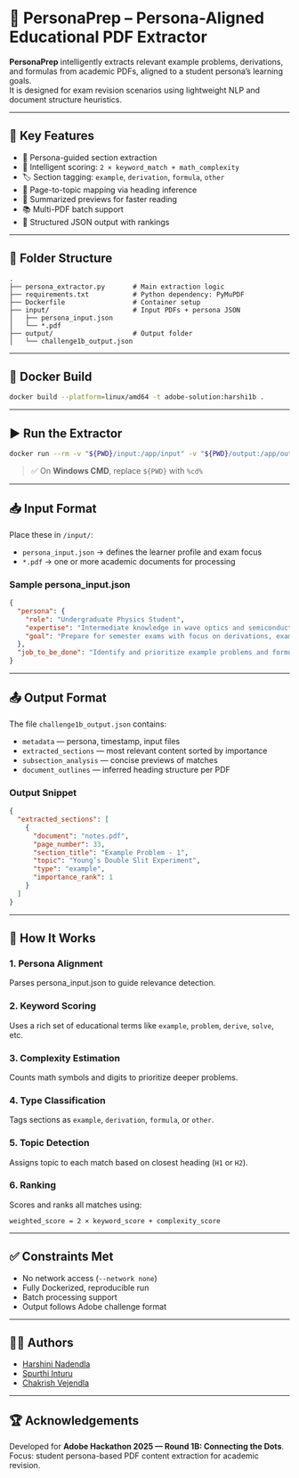 # 📘 PersonaPrep – Persona-Aligned Educational PDF Extractor

**PersonaPrep** intelligently extracts relevant example problems, derivations, and formulas from academic PDFs, aligned to a student persona’s learning goals.\
It is designed for exam revision scenarios using lightweight NLP and document structure heuristics.

---

## 🚀 Key Features

- 🎯 Persona-guided section extraction
- 🧠 Intelligent scoring: `2 × keyword_match + math_complexity`
- 🏷 Section tagging: `example`, `derivation`, `formula`, `other`
- 🔹 Page-to-topic mapping via heading inference
- 📄 Summarized previews for faster reading
- 📚 Multi-PDF batch support
- 🔢 Structured JSON output with rankings

---

## 📁 Folder Structure

```
.
├── persona_extractor.py       # Main extraction logic
├── requirements.txt           # Python dependency: PyMuPDF
├── Dockerfile                 # Container setup
├── input/                     # Input PDFs + persona JSON
│   ├── persona_input.json
│   └── *.pdf
├── output/                    # Output folder
│   └── challenge1b_output.json
```

---

## 🔧 Docker Build

```bash
docker build --platform=linux/amd64 -t adobe-solution:harshi1b .
```

---

## ▶️ Run the Extractor

```bash
docker run --rm -v "${PWD}/input:/app/input" -v "${PWD}/output:/app/output" --network none adobe-solution:harshi1b
```

> ✅ On **Windows CMD**, replace `${PWD}` with `%cd%`

---

## 📥 Input Format

Place these in `/input/`:

- `persona_input.json` → defines the learner profile and exam focus
- `*.pdf` → one or more academic documents for processing

### Sample persona\_input.json

```json
{
  "persona": {
    "role": "Undergraduate Physics Student",
    "expertise": "Intermediate knowledge in wave optics and semiconductors",
    "goal": "Prepare for semester exams with focus on derivations, examples, and applications"
  },
  "job_to_be_done": "Identify and prioritize example problems and formula-based derivations to revise before exams"
}
```

---

## 📤 Output Format

The file `challenge1b_output.json` contains:

- `metadata` — persona, timestamp, input files
- `extracted_sections` — most relevant content sorted by importance
- `subsection_analysis` — concise previews of matches
- `document_outlines` — inferred heading structure per PDF

### Output Snippet

```json
{
  "extracted_sections": [
    {
      "document": "notes.pdf",
      "page_number": 33,
      "section_title": "Example Problem - 1",
      "topic": "Young’s Double Slit Experiment",
      "type": "example",
      "importance_rank": 1
    }
  ]
}
```

---

## 🧠 How It Works

### 1. Persona Alignment

Parses persona\_input.json to guide relevance detection.

### 2. Keyword Scoring

Uses a rich set of educational terms like `example`, `problem`, `derive`, `solve`, etc.

### 3. Complexity Estimation

Counts math symbols and digits to prioritize deeper problems.

### 4. Type Classification

Tags sections as `example`, `derivation`, `formula`, or `other`.

### 5. Topic Detection

Assigns topic to each match based on closest heading (`H1` or `H2`).

### 6. Ranking

Scores and ranks all matches using:

```
weighted_score = 2 × keyword_score + complexity_score
```

---

## ✅ Constraints Met

- No network access (`--network none`)
- Fully Dockerized, reproducible run
- Batch processing support
- Output follows Adobe challenge format

---

## 👨‍💼 Authors

- [Harshini Nadendla](https://github.com/Harshini2410)
- [Spurthi Inturu](https://github.com/Spurthi7904)
- [Chakrish Vejendla](https://github.com/Vejandlachakrish)

---

## 🏆 Acknowledgements

Developed for **Adobe Hackathon 2025 — Round 1B: Connecting the Dots**. Focus: student persona-based PDF content extraction for academic revision.


